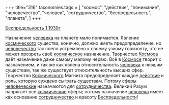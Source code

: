 +++
title="316"
taxonomies.tags = [
 "космос",
 "действие",
 "понимание",
 "человечество",
 "человек",
 "сотрудничество",
 "беспредельность",
 "планета",
]
+++

[Беспредельность 1 1930г](/agni/1930)

Назначение [человека](/tags/человек) на планете мало понимается. Явление [космического](/tags/космос) существа, конечно, должно иметь предопределение, но [человечество](/tags/человечество) так слепо устремлено к своему узкому горизонту, что не может прозреть своё [космическое](/tags/космос) назначение. Творчество [Космоса](/tags/космос) даёт назначение даже самому малому червю. Всё в [Космосе](/tags/космос) творит с назначением, и так же как явлена относительность [человека](/tags/человек) к низшим существам, так же существует относительность высших сфер. Творчество [Космического](/tags/космос) Магнита предопределяет каждое [действие](/tags/действие) и роль, которую суждено сыграть существам. Потому сферы [человеческие](/tags/человечество) назначаются для [сотрудничества](/tags/[сотрудничество](/tags/сотрудничество)). Великий Разум напрягает все [космические](/tags/космос) сферы; потому назначение [человека](/tags/человек) имеет как основание [сотрудничество](/tags/сотрудничество) и красоту [Беспредельности](/tags/беспредельность)!